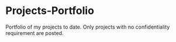 # Projects-Portfolio
Portfolio of my projects to date. Only projects with no confidentiality requirement are posted.
